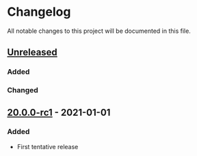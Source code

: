 Changelog
=========

All notable changes to this project will be documented in this file.

## [Unreleased]

### Added

### Changed

## [20.0.0-rc1] - 2021-01-01

### Added

- First tentative release

[Unreleased]: https://github.com/oscillatingworks/bou/compare/v20.0.0-rc1...HEAD
[20.0.0-rc1]: https://github.com/oscillatingworks/bou/compare/8433cc5...v20.0.0-rc1
